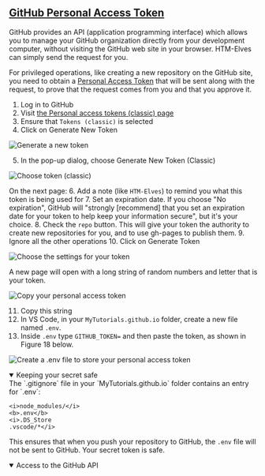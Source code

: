 <!-- GitHub Token -->
<section
  id="github-token"
  aria-labelledby="github-token"
  data-item="Personal Access Token"
>
  <h2><a href="#github-token">GitHub Personal Access Token</a></h2>
  
GitHub provides an API (application programming interface) which allows you to manage your GitHub organization directly from your development computer, without visiting the GitHub web site in your browser. HTM-Elves can simply send the request for you.

For privileged operations, like creating a new repository on the GitHub site, you need to obtain a [Personal Access Token](https://docs.github.com/en/authentication/keeping-your-account-and-data-secure/managing-your-personal-access-tokens) that will be sent along with the request, to prove that the request comes from you and that you approve it.

1. Log in to GitHub
2. Visit [the Personal access tokens (classic) page](https://github.com/settings/tokens)
3. Ensure that `Tokens (classic)` is selected
4. Click on Generate New Token

![Generate a new token](images/GenerateToken.webp)

5. In the pop-up dialog, choose Generate New Token (Classic)

![Choose token (classic)](images/ClassicToken.webp)

On the next page:
6. Add a note (like `HTM-Elves`) to remind you what this token is being used for
7. Set an expiration date. If you choose "No expiration", GitHub will "strongly [recommend] that you set an expiration date for your token to help keep your information secure", but it's your choice.
8. Check the `repo` button. This will give your token the authority to create new repositories for you, and to use gh-pages to publish them.
9. Ignore all the other operations
10. Click on Generate Token

![Choose the settings for your token](images/SelectScopes.webp)

A new page will open with a long string of random numbers and letter that is your token.

![Copy your personal access token](images/CopyToken.webp)

11. Copy this string
12. In VS Code, in your `MyTutorials.github.io` folder, create a new file named `.env`.
13. Inside `.env` type `GITHUB_TOKEN=` and then paste the token, as shown in Figure 18 below.

![Create a `.env` file to store your personal access token](images/dotenv.webp)

<details class="note" open>
<summary>Keeping your secret safe</summary>
The `.gitignore` file in your `MyTutorials.github.io` folder contains an entry for `.env`:

```md-#
<i>node_modules/</i>
<b>.env</b>
<i>.DS_Store
.vscode/*</i>
```

This ensures that when you push your repository to GitHub, the `.env` file will not be sent to GitHub. Your secret token is safe.

</details>
<details class="pivot" open>
<summary>Access to the GitHub API</summary>


</details>
</section>